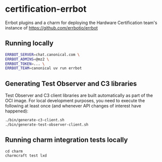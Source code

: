 # certification-errbot

Errbot plugins and a charm for deploying the Hardware Certification team's instance of https://github.com/errbotio/errbot

## Running locally

```bash
ERRBOT_SERVER=chat.canonical.com \
ERRBOT_ADMINS=@mz2 \
ERRBOT_TOKEN=... \
ERRBOT_TEAM=canonical uv run errbot
```

## Generating Test Observer and C3 libraries

Test Observer and C3 client libraries are built automatically as part of the OCI image.
For local development purposes, you need to execute the following at least once
(and whenever API changes of interest have happened):

```bash
./bin/generate-c3-client.sh
./bin/generate-test-observer-client.sh
```

## Running charm integration tests locally

```
cd charm
charmcraft test lxd
```